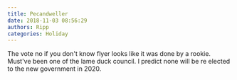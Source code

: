 ```yaml
---
title: Pecandweller
date: 2018-11-03 08:56:29
authors: Ripp
categories: Holiday
---
```


 The vote no if you don't know flyer looks like it was done by a rookie. Must've been one of the lame duck council. I predict none will be re elected to the new government in 2020.